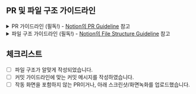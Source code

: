 ## PR 및 파일 구조 가이드라인
<details>
  <summary>PR 가이드라인 (필독!) - <a href="https://www.notion.so/route-five/Pull-Request-Guideline-2303696e576d80f9902cfc745aa78dec?source=copy_link">Notion의 PR Guideline</a> 참고</summary>
  
  - 커밋 가이드라인에 맞춰서 커밋을 해주시되, 한 PR에서 할당된 내용이 여러개이거나, 과정이 있을 경우 커밋을 **여러 개로 나누어 작성** 하시길 권장드립니다.
  - 만약 컴포넌트를 새로 만들거나, 디자인 관련 PR일 경우 스크린샷 혹은 작동 화면녹화를 `PR 설명` 에 적어주세요.  
  - Coderabbit (AI)이 PR을 생성할 경우 리뷰합니다. 봇 코멘트는 참고만 하시고, `Resolve Conversation` 누르시면 됩니다.  
  - 각 프로젝트의 Lead 및 Sub-Lead (FE의 경우 @hoony6134, @rhseung) 검토자로 넣어주세요.  
  - 2개의 `approve` 가 있어야 `main` 으로 머지가 가능합니다. 만약 Lead 혹은 Sub-Lead의 승인을 받았다면 `@coderabbitai approve` 를 댓글에 작성하면 토끼가 승인을 눌러줘서 2개가 됩니다.  
</details>

<details>
  <summary>파일 구조 가이드라인 (필독!) - <a href="https://www.notion.so/route-five/File-Structure-Guideline-2313696e576d80d985bed3bc2214dbf9?source=copy_link">Notion의 File Structure Guideline</a> 참고</summary>
  
  - 본 프로젝트는 `MVVM` 구조를 따릅니다.
  - `lib/main.dart` 파일은 수정하지 말아 주세요.
  - 테스트 파일은 프로덕션 파일에 포함해서는 안됩니다.
  - 모든 파일 및 폴더는 `kebab-case` 명명법을 따릅니다.
      - 옳은 예) `auth/register/step-4.dart` , `main.dart`
      - 나쁜 예) `Views/component.dart` , `step_4.dart`
  - 기능에 알맞는 폴더(view, service, model 등)에 파일을 추가해 주세요.
</details>

## 체크리스트
- [ ] 파일 구조가 알맞게 작성되었습니다.
- [ ] 커밋 가이드라인에 맞는 커밋 메시지를 작성하였습니다.
- [ ] 작동 화면을 포함하지 않는 PR이거나, 아래 스크린샷/화면녹화를 업로드했습니다.
